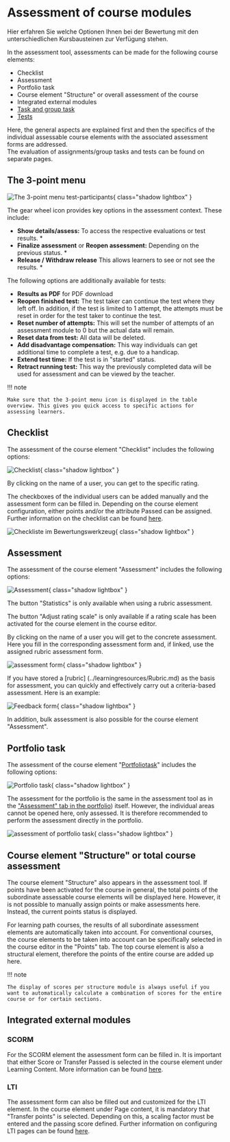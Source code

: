 # Assessment of course modules

Hier erfahren Sie welche Optionen Ihnen bei der Bewertung mit den unterschiedlichen Kursbausteinen zur Verfügung stehen. 

In the assessment tool, assessments can be made for the following course
elements:

  * Checklist
  * Assessment
  * Portfolio task
  * Course element "Structure" or overall assessment of the course
  * Integrated external modules
  * [Task and group task](Assessing_tasks_and_group_tasks.md) 
  * [Tests](Assessing_tests.md)

Here, the general aspects are explained first and then the specifics of the individual assessable course elements with the associated assessment forms are
addressed.  
The evaluation of assignments/group tasks and tests can be found on separate pages. 

## The 3-point menu
![The 3-point menu test-participants](assets/Bewertungswerkzeug_3_Punkte_en.png){ class="shadow lightbox" }

The gear wheel icon provides key options in the assessment context. These include:

  * **Show details/assess:** To access the respective evaluations or test results. *
  * **Finalize assessment** or **Reopen assessment:** Depending on the previous status. *
  * **Release / Withdraw release** This allows learners to see or not see the results. *

The following options are additionally available for tests: 

  * **Results as PDF** for PDF download
   * **Reopen finished test:** The test taker can continue the test where they left off. In addition, if the test is limited to 1 attempt, the attempts must be reset in order for the test taker to continue the test.
  * **Reset number of attempts:** This will set the number of attempts of an assessment module to 0 but the actual data will remain.
  * **Reset data from test:** All data will be deleted.
  * **Add disadvantage compensation:** This way individuals can get additional time to complete a test, e.g. due to a handicap.
   * **Extend test time:** If the test is in "started" status.
  * **Retract running test:** This way the previously completed data will be used for assessment and can be viewed by the teacher.

 !!! note

    Make sure that the 3-point menu icon is displayed in the table overview. This gives you quick access to specific actions for assessing learners.



## Checklist
The assessment of the course element "Checklist" includes the following
options:

![Checklist](assets/Bewertungswerkzeug_Checkliste172_en.png){ class="shadow lightbox" }

By clicking on the name of a user, you can get to the specific rating.

The checkboxes of the individual users can be added manually and the
assessment form can be filled in. Depending on the course element
configuration, either points and/or the attribute Passed can be assigned.
Further information on the checklist can be found
[here](../learningresources/Course_Element_Checklist.md).

![Checkliste im Bewertungswerkzeug](assets/Checkliste_Bewertungsformular.png){ class="shadow lightbox" }

## Assessment
The assessment of the course element "Assessment" includes the following
options:

![Assessment](assets/Bewertungswerkzeug_assessment_en.png){ class="shadow lightbox" }

The button "Statistics" is only available when using a rubric assessment.

The button "Adjust rating scale" is only available if a rating scale has been activated for the course element in the course editor. 

By clicking on the name of a user you will get to the concrete assessment. Here you fill in the corresponding assessment form and, if linked, use the assigned rubric assessment form.


![assessment form](assets/Bewertung_Bewerutngsformular_mit_Rubrik.png){ class="shadow lightbox" }

If you have stored a [rubric] (../learningresources/Rubric.md) as the basis for assessment, you can quickly and effectively carry out a criteria-based assessment. Here is an example:

![Feedback form](assets/Bewertungswerkzeug_Rubrik.png){ class="shadow lightbox" }

In addition, bulk assessment is also possible for the course element
"Assessment".

## Portfolio task
The assessment of the course element "[Portfoliotask](../learningresources/Creating_Portfolio_Tasks.md)" includes the following options:

![Portfolio task](assets/Portfolioaufgabe_Bewertung.png){ class="shadow lightbox" }

The assessment for the portfolio is the same in the assessment tool as in the
["Assessment" tab in the portfolio](../learningresources/Portfolio_assignment_Grading.md))
itself. However, the individual areas cannot be opened here, only assessed. It
is therefore recommended to perform the assessment directly in the portfolio.

![assessment of portfolio task](assets/Portfolioaufgabe172.png){ class="shadow lightbox" }

## Course element "Structure" or total course assessment

The course element "Structure" also appears in the assessment tool. If points have been activated for the course in general, the total points of the subordinate assessable course elements will be displayed here. However, it is not possible to manually assign points or make assessments here. Instead, the current points status is displayed. 

For learning path courses, the results of all subordinate assessment elements are automatically taken into account. For conventional courses, the course elements to be taken into account can be specifically selected in the course editor in the "Points" tab.
The top course element is also a structural element, therefore the points of the entire course are added up here.

!!! note

    The display of scores per structure module is always useful if you want to automatically calculate a combination of scores for the entire course or for certain sections.

## Integrated external modules
###  SCORM
For the SCORM element the assessment form can be filled in. It is important
that either Score or Transfer Passed is selected in the course element under
Learning Content. More information can be found
[here](../course_elements/Course_Element_SCORM_Learning_Content.md).

### LTI
The assessment form can also be filled out and customized for the LTI element.
In the course element under Page content, it is mandatory that "Transfer
points" is selected. Depending on this, a scaling factor must be entered and
the passing score defined. Further information on configuring LTI pages can be
found [here](../learningresources/Other.md).